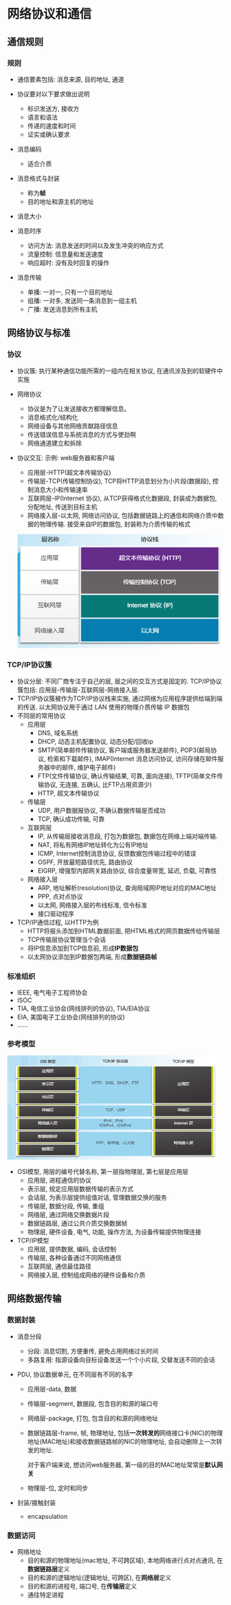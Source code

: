 # 网络协议和通信

## 通信规则

### 规则

* 通信要素包括: 消息来源, 目的地址, 通道
* 协议要对以下要求做出说明
  * 标识发送方, 接收方
  * 语言和语法
  * 传递的速度和时间
  * 证实或确认要求

* 消息编码
  * 适合介质
* 消息格式与封装
  * 称为**帧**
  * 目的地址和源主机的地址
* 消息大小
* 消息时序
  * 访问方法: 消息发送的时间以及发生冲突的响应方式
  * 流量控制: 信息量和发送速度
  * 响应超时: 没有及时回复的操作
* 消息传输
  * 单播: 一对一, 只有一个目的地址
  * 组播: 一对多, 发送同一条消息到一组主机
  * 广播: 发送消息到所有主机

## 网络协议与标准

### 协议

* 协议簇: 执行某种通信功能所需的一组内在相关协议, 在通讯涉及到的软硬件中实施

* 网络协议
  * 协议是为了让发送接收方都理解信息。
  * 消息格式化/结构化
  * 网络设备与其他网络贡献路径信息
  * 传送错误信息与系统消息的方式与使劲啊
  * 网络通道建立和拆除
  
* 协议交互: 示例: web服务器和客户端

  * 应用层-HTTP(超文本传输协议)
  * 传输层-TCP(传输控制协议), TCP将HTTP消息划分为小片段(数据段), 控制消息大小和传输速率
  * 互联网层-IP(Internet 协议), 从TCP获得格式化数据段, 封装成为数据包, 分配地址, 传送到目标主机
  * 网络接入层-以太网, 网络访问协议, 包括数据链路上的通信和网络介质中数据的物理传输. 接受来自IP的数据包, 封装称为介质传输的格式

  ![1570074476689](2019-09-28-ch3网络协议和通信.assets/1570074476689.png)

### TCP/IP协议簇

* 协议分层: 不同厂商专注于自己的层, 层之间的交互方式是固定的. TCP/IP协议簇包括: 应用层-传输层-互联网层-网络接入层.
* TCP/IP协议簇被作为TCP/IP协议栈来实施, 通过网络为应用程序提供给端到端的传送. 以太网协议用于通过 LAN 使用的物理介质传输 IP 数据包
* 不同层的常用协议
  * 应用层
    * DNS, 域名系统
    * DHCP, 动态主机配置协议, 动态分配/回收ip
    * SMTP(简单邮件传输协议, 客户端或服务器发送邮件), POP3(邮局协议, 检索和下载邮件), IMAP(Internet 消息访问协议, 访问存储在邮件服务器中的邮件, 维护电子邮件)
    * FTP(文件传输协议, 确认传输结果, 可靠, 面向连接), TFTP(简单文件传输协议, 无连接, 五确认, 比FTP占用资源少)
    * HTTP, 超文本传输协议
  * 传输层
    * UDP, 用户数据报协议, 不确认数据传输是否成功
    * TCP, 确认成功传输, 可靠
  * 互联网层
    * IP, 从传输层接收消息段, 打包为数据包, 数据包在网络上端对端传输.
    * NAT, 将私有网络IP地址转化为公有IP地址
    * ICMP, Internet控制消息协议, 反馈数据包传输过程中的错误
    * OSPF, 开放最短路径优先, 路由协议
    * EIGRP, 增强型内部网关路由协议, 综合度量带宽, 延迟, 负载, 可靠性
  * 网络接入层
    * ARP, 地址解析(resolution)协议, 查询局域网IP地址对应的MAC地址
    * PPP, 点对点协议
    * 以太网, 网络接入层的布线标准, 信令标准
    * 接口驱动程序
* TCP/IP通信过程, 以HTTP为例
  * HTTP将报头添加到HTML数据前面, 把HTML格式的网页数据传给传输层
  * TCP传输层协议管理当个会话
  * 将IP信息添加到TCP信息前, 形成**IP数据包**
  * 以太网协议添加到IP数据包两端, 形成**数据链路帧**

### 标准组织

* IEEE, 电气电子工程师协会
* ISOC
* TIA, 电信工业协会(网线排列的协议), TIA/EIA协议
* EIA, 美国电子工业协会(网线排列的协议)
* ......

### 参考模型

![1570077783264](2019-09-28-ch3网络协议和通信.assets/1570077783264.png)

* OSI模型, 用层的编号代替名称, 第一层指物理层, 第七层是应用层
  * 应用层, 进程通信的协议
  * 表示层, 规定应用层数据传输的表示方式
  * 会话层, 为表示层提供组值对话, 管理数据交换的服务
  * 传输层, 数据分段, 传输, 重组
  * 网络层, 通过网络交换数据片段
  * 数据链路层, 通过公共介质交换数据帧
  * 物理层, 硬件设备, 电气, 功能, 操作方法, 为设备传输提供物理连接
* TCP/IP模型
  * 应用层, 提供数据, 编码, 会话控制
  * 传输层, 各种设备通过不同网络通信
  * 互联网层, 通信最佳路径
  * 网络接入层, 控制组成网络的硬件设备和介质

## 网络数据传输

### 数据封装

* 消息分段
  * 分段: 消息切割, 方便重传, 避免占用网络过长时间
  * 多路复用: 指源设备向目标设备发送一个个小片段, 交替发送不同的会话
* PDU, 协议数据单元, 在不同层有不同的名字
  * 应用层-data, 数据
  
  * 传输层-segment, 数据段, 包含目的和源的端口号
  
  * 网络层-package, 打包, 包含目的和源的网络地址
  
  * 数据链路层-frame, 帧, 物理地址, 包括**一次转发的**网络接口卡(NIC)的物理地址(MAC地址)和接收数据链路帧的NIC的物理地址, 会自动删除上一次转发的地址. 
  
    对于客户端来说, 想访问web服务器, 第一级的目的MAC地址常常是**默认网关**
  
  * 物理层-位, 定时和同步
* 封装/接触封装
  
  * encapsulation

### 数据访问

* 网络地址
  * 目的和源的物理地址(mac地址, 不可跨区域), 本地网络进行点对点通讯, 在**数据链路层**定义
  * 目的和源的逻辑地址(逻辑地址, 可跨区), 在**网络层**定义
  * 目的和源的进程号, 端口号, 在**传输层**定义
  * 通往特定进程